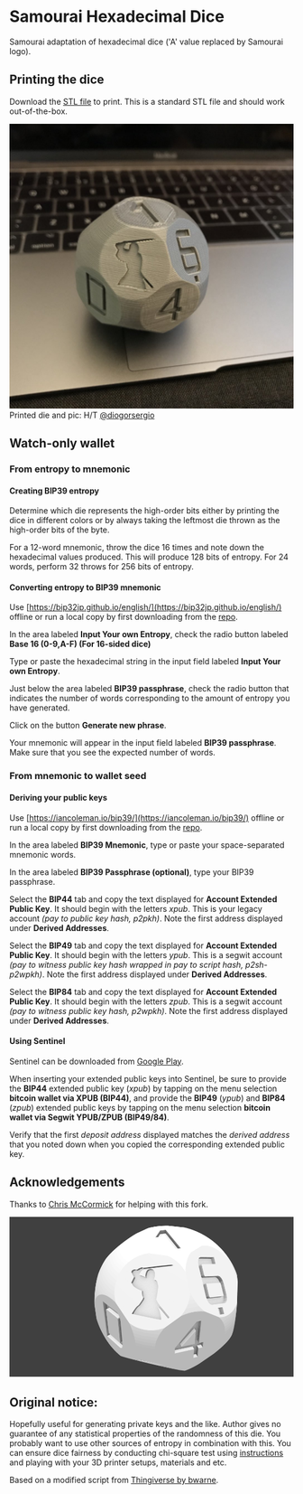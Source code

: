 # Samourai Hexadecimal Dice

Samourai adaptation of hexadecimal dice ('A' value replaced by Samourai logo).

## Printing the dice

Download the [STL file](./sixteen-sided-hexidecimal-die.stl) to print. This is a standard STL file and should work out-of-the-box.

![Photo of the printed hexadecimal die](./printed-die.jpg)
Printed die and pic: H/T [@diogorsergio](https://twitter.com/diogorsergio/status/997898691091582977)

## Watch-only wallet

### From entropy to mnemonic

#### Creating BIP39 entropy

Determine which die represents the high-order bits either by printing the dice in different colors or by always taking the leftmost die thrown as the high-order bits of the byte.

For a 12-word mnemonic, throw the dice 16 times and note down the hexadecimal values produced. This will produce 128 bits of entropy. For 24 words, perform 32 throws for 256 bits of entropy.

#### Converting entropy to BIP39 mnemonic

Use [https://bip32jp.github.io/english/](https://bip32jp.github.io/english/) offline or run a local copy by first downloading from the [repo](https://github.com/bip32JP/bip32JP.github.io).

In the area labeled **Input Your own Entropy**, check the radio button labeled  **Base 16 (0-9,A-F) (For 16-sided dice)**

Type or paste the hexadecimal string in the input field labeled **Input Your own Entropy**.

Just below the area labeled **BIP39 passphrase**, check the radio button that indicates the number of words corresponding to the amount of entropy you have generated.

Click on the button **Generate new phrase**.

Your mnemonic will appear in the input field labeled **BIP39 passphrase**. Make sure that you see the expected number of words.

### From mnemonic to wallet seed

#### Deriving your public keys

Use [https://iancoleman.io/bip39/](https://iancoleman.io/bip39/) offline or run a local copy by first downloading from the [repo](https://samourai.kayako.com/api/v1/articles/46/attachments/601/download).

In the area labeled **BIP39 Mnemonic**, type or paste your space-separated  mnemonic words.

In the area labeled **BIP39 Passphrase (optional)**, type your BIP39 passphrase.

Select the **BIP44** tab and copy the text displayed for **Account Extended Public Key**. It should begin with the letters *xpub*. This is your legacy account *(pay to public key hash, p2pkh)*. Note the first address displayed under **Derived Addresses**.

Select the **BIP49** tab and copy the text displayed for **Account Extended Public Key**. It should begin with the letters *ypub*. This is a segwit account *(pay to witness public key hash wrapped in pay to script hash, p2sh-p2wpkh)*.  Note the first address displayed under **Derived Addresses**.

Select the **BIP84** tab and copy the text displayed for **Account Extended Public Key**. It should begin with the letters *zpub*. This is a segwit account *(pay to witness public key hash, p2wpkh)*.  Note the first address displayed under **Derived Addresses**.

#### Using Sentinel

Sentinel can be downloaded from [Google Play](https://play.google.com/store/apps/details?id=com.samourai.sentinel&hl=en).

When inserting your extended public keys into Sentinel, be sure to provide the **BIP44** extended public key (*xpub*) by tapping on the menu selection **bitcoin wallet via XPUB (BIP44)**, and provide the **BIP49** (*ypub*) and **BIP84** (*zpub*) extended public keys by tapping on the menu selection **bitcoin wallet via Segwit YPUB/ZPUB (BIP49/84)**.

Verify that the first *deposit address* displayed matches the *derived address* that you noted down when you copied the corresponding extended public key.

## Acknowledgements

Thanks to [Chris McCormick](https://github.com/chr15m) for helping with this fork.

![Rendered image of the hexadecimal die](./render.png)

## Original notice:

Hopefully useful for generating private keys and the like. Author gives no guarantee of any statistical properties of the randomness of this die. You probably want to use other sources of entropy in combination with this. You can ensure dice fairness by conducting chi-square test using [instructions](chi2test.md) and playing with your 3D printer setups, materials and etc.

Based on a modified script from [Thingiverse by bwarne](http://www.thingiverse.com/thing:58408/#files).

